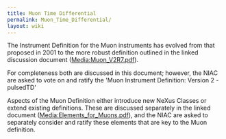```yaml
---
title: Muon Time Differential
permalink: Muon_Time_Differential/
layout: wiki
---
```


The Instrument Definition for the Muon instruments has evolved from that
proposed in 2001 to the more robust definition outlined in the linked
discussion document (<Media:Muon_V2R7.pdf>).

For completeness both are discussed in this document; however, the NIAC
are asked to vote on and ratify the 'Muon Instrument Definition: Version
2 - pulsedTD'

Aspects of the Muon Definition either introduce new NeXus Classes or
extend existing definitions. These are discussed separately in the
linked document (<Media:Elements_for_Muons.pdf>), and the NIAC are asked
to separately consider and ratify these elements that are key to the
Muon definition.
